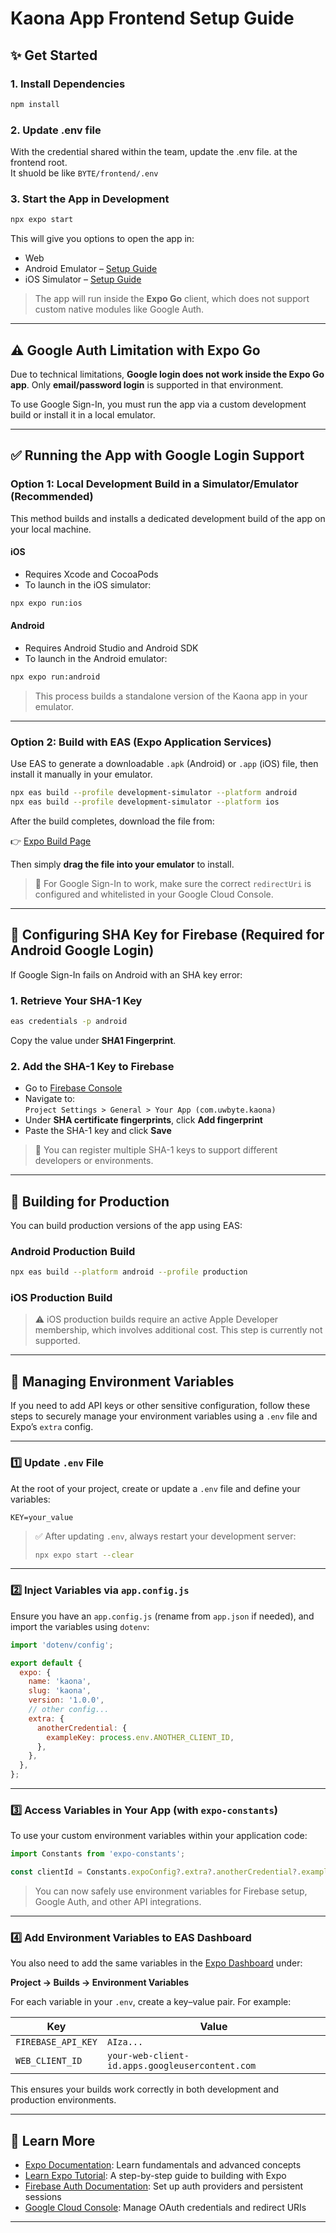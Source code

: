 # Kaona App Frontend Setup Guide

## ✨ Get Started

### 1. Install Dependencies

```bash
npm install
```

### 2. Update .env file

With the credential shared within the team, update the .env file. at the frontend root.\
It shuold be like `BYTE/frontend/.env`

### 3. Start the App in Development

```bash
npx expo start
```

This will give you options to open the app in:

- Web
- Android Emulator – [Setup Guide](https://docs.expo.dev/workflow/android-studio-emulator/)
- iOS Simulator – [Setup Guide](https://docs.expo.dev/workflow/ios-simulator/)

> The app will run inside the **Expo Go** client, which does not support custom native modules like Google Auth.

---

## ⚠️ Google Auth Limitation with Expo Go

Due to technical limitations, **Google login does not work inside the Expo Go app**. Only **email/password login** is supported in that environment.

To use Google Sign-In, you must run the app via a custom development build or install it in a local emulator.

---

## ✅ Running the App with Google Login Support

### Option 1: Local Development Build in a Simulator/Emulator (Recommended)

This method builds and installs a dedicated development build of the app on your local machine.

#### iOS
- Requires Xcode and CocoaPods
- To launch in the iOS simulator:

```bash
npx expo run:ios
```

#### Android
- Requires Android Studio and Android SDK
- To launch in the Android emulator:

```bash
npx expo run:android
```

> This process builds a standalone version of the Kaona app in your emulator.

---

### Option 2: Build with EAS (Expo Application Services)

Use EAS to generate a downloadable `.apk` (Android) or `.app` (iOS) file, then install it manually in your emulator.

```bash
npx eas build --profile development-simulator --platform android
npx eas build --profile development-simulator --platform ios
```

After the build completes, download the file from:

👉 [Expo Build Page](https://expo.dev/accounts/uwbyte/projects/kaona/builds)

Then simply **drag the file into your emulator** to install.

> 🔁 For Google Sign-In to work, make sure the correct `redirectUri` is configured and whitelisted in your Google Cloud Console.

---

## 🔐 Configuring SHA Key for Firebase (Required for Android Google Login)

If Google Sign-In fails on Android with an SHA key error:

### 1. Retrieve Your SHA-1 Key

```bash
eas credentials -p android
```

Copy the value under **SHA1 Fingerprint**.

### 2. Add the SHA-1 Key to Firebase

- Go to [Firebase Console](https://console.firebase.google.com/)
- Navigate to:  
  `Project Settings > General > Your App (com.uwbyte.kaona)`
- Under **SHA certificate fingerprints**, click **Add fingerprint**
- Paste the SHA-1 key and click **Save**

> 🔀 You can register multiple SHA-1 keys to support different developers or environments.

---

## 🚀 Building for Production

You can build production versions of the app using EAS:

### Android Production Build
```bash
npx eas build --platform android --profile production
```

### iOS Production Build
> ⚠️ iOS production builds require an active Apple Developer membership, which involves additional cost. This step is currently not supported.

---

## 🔧 Managing Environment Variables

If you need to add API keys or other sensitive configuration, follow these steps to securely manage your environment variables using a `.env` file and Expo’s `extra` config.

---

### 1️⃣ Update `.env` File

At the root of your project, create or update a `.env` file and define your variables:

```env
KEY=your_value
```

> ✅ After updating `.env`, always restart your development server:
>
> ```bash
> npx expo start --clear
> ```

---

### 2️⃣ Inject Variables via `app.config.js`

Ensure you have an `app.config.js` (rename from `app.json` if needed), and import the variables using `dotenv`:

```js
import 'dotenv/config';

export default {
  expo: {
    name: 'kaona',
    slug: 'kaona',
    version: '1.0.0',
    // other config...
    extra: {
      anotherCredential: {
        exampleKey: process.env.ANOTHER_CLIENT_ID,
      },
    },
  },
};
```

---

### 3️⃣ Access Variables in Your App (with `expo-constants`)

To use your custom environment variables within your application code:

```ts
import Constants from 'expo-constants';

const clientId = Constants.expoConfig?.extra?.anotherCredential?.exampleKey;
```

> You can now safely use environment variables for Firebase setup, Google Auth, and other API integrations.

---

### 4️⃣ Add Environment Variables to EAS Dashboard

You also need to add the same variables in the [Expo Dashboard](https://expo.dev) under:

**Project → Builds → Environment Variables**

For each variable in your `.env`, create a key–value pair. For example:

| Key                | Value                                           |
| ------------------ | ----------------------------------------------- |
| `FIREBASE_API_KEY` | `AIza...`                                       |
| `WEB_CLIENT_ID`    | `your-web-client-id.apps.googleusercontent.com` |

This ensures your builds work correctly in both development and production environments.

---


## 📖 Learn More

- [Expo Documentation](https://docs.expo.dev/): Learn fundamentals and advanced concepts
- [Learn Expo Tutorial](https://docs.expo.dev/tutorial/introduction/): A step-by-step guide to building with Expo
- [Firebase Auth Documentation](https://firebase.google.com/docs/auth): Set up auth providers and persistent sessions
- [Google Cloud Console](https://console.cloud.google.com/apis/credentials): Manage OAuth credentials and redirect URIs

---

